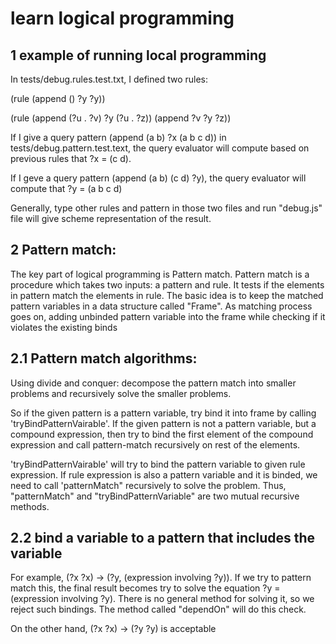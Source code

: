 # learn logical programming
## 1 example of running local programming
In tests/debug.rules.test.txt, I defined two rules:

(rule (append () ?y ?y))

(rule (append (?u . ?v) ?y (?u . ?z))
    (append ?v ?y ?z))

If I give a query pattern (append (a b) ?x (a b c d)) in tests/debug.pattern.test.text, the query evaluator will compute based on previous rules that ?x = (c d).

If I geve a query pattern (append (a b) (c d) ?y), the query evaluator will compute that ?y = (a b c d)

Generally, type other rules and pattern in those two files and run "debug.js" file will give scheme representation of the result.

## 2 Pattern match:
The key part of logical programming is Pattern match. Pattern match is a procedure which takes two inputs: a pattern and rule.
It tests if the elements in pattern match the elements in rule. The basic idea is to keep the matched pattern variables in a data structure
called "Frame". As matching process goes on, adding unbinded pattern variable into the frame while checking if it violates the existing binds

## 2.1 Pattern match algorithms:
Using divide and conquer: decompose the pattern match into smaller problems and recursively solve the smaller problems. 

So if the given pattern is a pattern variable, try bind it into frame by calling 'tryBindPatternVairable'. If the given pattern is not a pattern
variable, but a compound expression, then try to bind the first element of the compound expression and call pattern-match recursively on rest
of the elements.

'tryBindPatternVairable' will try to bind the pattern variable to given rule expression. If rule expression is also a pattern variable and it is binded, 
we need to call 'patternMatch" recursively to solve the problem. Thus, "patternMatch" and "tryBindPatternVariable" are two mutual recursive methods.

## 2.2 bind a variable to a pattern that includes the variable
For example, (?x ?x) -> (?y, (expression involving ?y)). If we try to pattern match this, the final result becomes try to solve the equation
?y = (expression involving ?y). There is no general method for solving it, so  we reject such bindings. The method called "dependOn" will do this check.

On the other hand, (?x ?x) -> (?y ?y) is acceptable